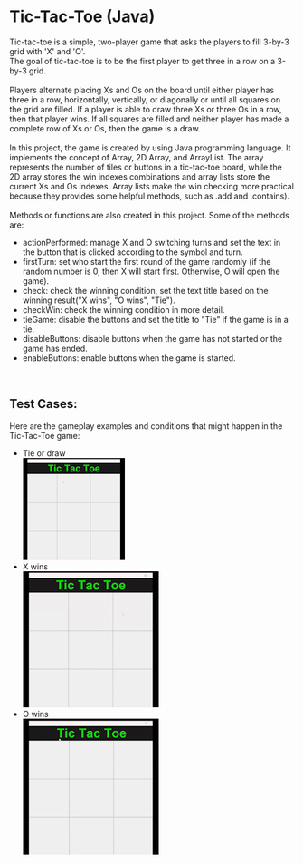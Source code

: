 # Tic-Tac-Toe (Java)

<div>
Tic-tac-toe is a simple, two-player game that asks the players to fill 3-by-3 grid with 'X' and 'O'.
</div>
<div>
The goal of tic-tac-toe is to be the first player to get three in a row on a 3-by-3 grid.
</div>
<br/>
<div>
Players alternate placing Xs and Os on the board until either player has three in a row, horizontally, vertically, or diagonally or until all squares on the grid are filled. If a player is able to draw three Xs or three Os in a row, then that player wins. If all squares are filled and neither player has made a complete row of Xs or Os, then the game is a draw.
</div>
<br/>
<div>
In this project, the game is created by using Java programming language. It implements the concept of Array, 2D Array, and ArrayList. The array represents the number of tiles or buttons in a tic-tac-toe board, while the 2D array stores the win indexes combinations and array lists store the current Xs and Os indexes. Array lists make the win checking more practical because they provides some helpful methods, such as .add and .contains).
</div>
<br />
<div>
Methods or functions are also created in this project. Some of the methods are:
<ul>
<li>actionPerformed: manage X and O switching turns and set the text in the button that is clicked according to the symbol and turn.</li>
<li>firstTurn: set who start the first round of the game randomly (if the random number is 0, then X will start first. Otherwise, O will open the game).</li>
<li>check: check the winning condition, set the text title based on the winning result("X wins", "O wins", "Tie").</li>
<li>checkWin: check the winning condition in more detail.</li>
<li>tieGame: disable the buttons and set the title to "Tie" if the game is in a tie.</li>
<li>disableButtons: disable buttons when the game has not started or the game has ended.</li>
<li>enableButtons: enable buttons when the game is started.</li>
</ul>
</div>
<br />
<div>
<h2>Test Cases:</h2>
Here are the gameplay examples and conditions that might happen in the Tic-Tac-Toe game:
<ul>
  <li>Tie or draw<br /><img src="assets/tie.gif" /></li>
  <li>X wins<br /><img src="assets/xWins.gif" /></li>
  <li>O wins<br /><img src="assets/oWins.gif" /></li>
</ul>
</div>

